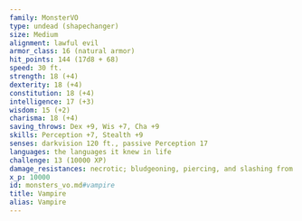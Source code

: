 ```yaml
---
family: MonsterVO
type: undead (shapechanger)
size: Medium
alignment: lawful evil
armor_class: 16 (natural armor)
hit_points: 144 (17d8 + 68)
speed: 30 ft.
strength: 18 (+4)
dexterity: 18 (+4)
constitution: 18 (+4)
intelligence: 17 (+3)
wisdom: 15 (+2)
charisma: 18 (+4)
saving_throws: Dex +9, Wis +7, Cha +9
skills: Perception +7, Stealth +9
senses: darkvision 120 ft., passive Perception 17
languages: the languages it knew in life
challenge: 13 (10000 XP)
damage_resistances: necrotic; bludgeoning, piercing, and slashing from nonmagical attacks
x_p: 10000
id: monsters_vo.md#vampire
title: Vampire
alias: Vampire
---
```


